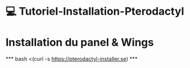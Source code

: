 # 💻 Tutoriel-Installation-Pterodactyl

# Installation du panel & Wings

*** bash <(curl -s https://pterodactyl-installer.se) ***
